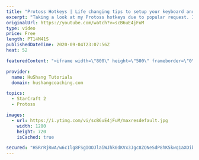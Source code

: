 ```yaml
---
title: "Protoss Hotkeys | Life changing tips to setup your keyboard and mouse"
excerpt: "Taking a look at my Protoss hotkeys due to popular request. If you want download my hotkeys, you can do so @ https://www.hushangcoaching.com/guides/  #protoss #hotkeys #protosshotkeys Protoss Hotkeys | Life changing tips to setup your keyboard and mouse  Coaching --------------------------------------------------------------------------"
originalUrl: https://youtube.com/watch?v=scB6uE4jFuM
type: video
price: Free
length: PT14M41S
publishedDateTime: 2020-09-04T23:07:56Z
heat: 52

featuredContent: "<iframe width=\"800\" height=\"500\" frameborder=\"0\" src=\"https://www.youtube.com/embed/scB6uE4jFuM\" allow=\"accelerometer; autoplay; encrypted-media; gyroscope; picture-in-picture\" allowfullscreen></iframe>"

provider:
  name: HuShang Tutorials
  domain: hushangcoaching.com

topics:
  - StarCraft 2
  - Protoss

images:
  - url: https://i.ytimg.com/vi/scB6uE4jFuM/maxresdefault.jpg
    width: 1280
    height: 720
    isCached: true

secured: "HSRrRjRwA/w6cIlg8FSgIOOJlaiWJhk0dKVx3Jgc8ZQNeSdP8hK5kwq1aXOib7NjXGK8fGo0wpYu8/tFyAfftvFkXXigf5BCNVdrTmr1FfQsG3G8nFHuIUeD8a4UVPZy7zP/dEjJ/69/NDDGpokZWfzKfKjHKjCu/5HqEYsynz5n6R7W+jAeceiAsjMAUw6ePCBkx9QR1QNyBMcAUNyEsrnSlpYcvtGy/kYnvoZRUsKZdXXFfNOWqzRGZiDGXXNXA4FuPtyPdCMm0WO1VwuS3CsE7RAy/UtLh9YM/7BwwkV1T3ZTNbcNISHTRir+eeyn9rMmYlyZTtcj8Cy4FC4Q9UFmcmyuqbPHUWJdvZtjCO5xtEmed7+xRVL5Yd6JAr+LSsL8GT4Vc8y2CF11i/78pB2Ftr8vZwqZu/wjCuXSrnY=;6iW/w3X0MVADFALzXahH1A=="
---
```



